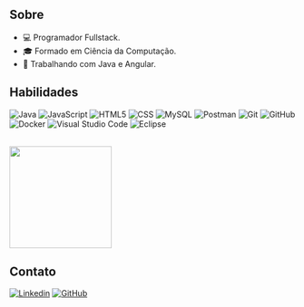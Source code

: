 ## Sobre

- 💻 Programador Fullstack.
- 🎓 Formado em Ciência da Computação.
- 💼 Trabalhando com Java e Angular.

## Habilidades

![Java](https://img.shields.io/badge/-Java-333333?style=flat&logo=Java&logoColor=007396)
![JavaScript](https://img.shields.io/badge/-JavaScript-333333?style=flat&logo=javascript)
![HTML5](https://img.shields.io/badge/-HTML5-333333?style=flat&logo=HTML5)
![CSS](https://img.shields.io/badge/-CSS-333333?style=flat&logo=CSS3&logoColor=1572B6)
![MySQL](https://img.shields.io/badge/-MySQL-333333?style=flat&logo=mysql)
![Postman](https://img.shields.io/badge/-Postman-333333?style=flat&logo=postman)
![Git](https://img.shields.io/badge/-Git-333333?style=flat&logo=git)
![GitHub](https://img.shields.io/badge/-GitHub-333333?style=flat&logo=github)
![Docker](https://img.shields.io/badge/-Docker-333333?style=flat&logo=docker)
![Visual Studio Code](https://img.shields.io/badge/-Visual%20Studio%20Code-333333?style=flat&logo=visual-studio-code&logoColor=007ACC)
![Eclipse](https://img.shields.io/badge/-Eclipse-333333?style=flat&logo=eclipse-ide&logoColor=2C2255)

<br/>

<a href="https://github.com/WillianWRS" title="Perfil do Willian">
  <img height="180em" src="https://github-readme-stats.vercel.app/api?username=WillianWRS&theme=dracula&show_icons=true" />
</a>

## Contato

[![Linkedin](https://img.shields.io/badge/-Willian-blue?style=flat-square&logo=Linkedin&logoColor=white&link=www.linkedin.com/in/willian-robert-scabora-85a94217b)](www.linkedin.com/in/willian-robert-scabora-85a94217b)
[![GitHub](https://img.shields.io/github/followers/WillianWRS?label=follow&style=social)](https://github.com/WillianWRS)
